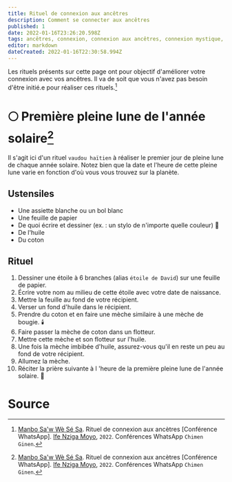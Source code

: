 ```yaml
---
title: Rituel de connexion aux ancêtres
description: Comment se connecter aux ancêtres
published: 1
date: 2022-01-16T23:26:20.598Z
tags: ancêtres, connexion, connexion aux ancêtres, connexion mystique, mysticisme
editor: markdown
dateCreated: 2022-01-16T22:30:58.994Z
---
```


Les rituels présents sur cette page ont pour objectif d'améliorer votre connexion avec vos ancêtres. Il va de soit que vous n'avez pas besoin d'être initié.e pour réaliser ces rituels.[^1]

# :full_moon: Première pleine lune de l'année solaire[^1]

Il s'agit ici d'un rituel `vaudou haïtien` à réaliser le premier jour de pleine lune de chaque année solaire. Notez bien que la date et l'heure de cette pleine lune varie en fonction d'où vous vous trouvez sur la planète.

## Ustensiles

* Une assiette blanche ou un bol blanc
* Une feuille de papier
* De quoi écrire et dessiner (ex. : un stylo de n'importe quelle couleur) :memo:
* De l'huile
* Du coton

## Rituel

1. Dessiner une étoile à 6 branches (alias `étoile de David`) sur une feuille de papier.
2. Écrire votre nom au milieu de cette étoile avec votre date de naissance.
3. Mettre la feuille au fond de votre récipient.
4. Verser un fond d'huile dans le récipient.
5. Prendre du coton et en faire une mèche similaire à une mèche de bougie. :candle:
6. Faire passer la mèche de coton dans un flotteur.
7. Mettre cette mèche et son flotteur sur l'huile.
8. Une fois la mèche imbibée d'huile, assurez-vous qu'il en reste un peu au fond de votre récipient.
9. Allumez la mèche.
10. Réciter la prière suivante à l 'heure de la première pleine lune de l'année solaire. :pray:

# Source

[^1]:  [Manbo Sa'w Wè Sé Sa](https://www.facebook.com/rosmywaystv). Rituel de connexion aux ancètres [Conférence WhatsApp]. [Ife Nziga Moyo](https://www.facebook.com/IF%C3%89-Nzinga-Moyo-102447998373899/), `2022`. Conférences WhatsApp `Chimen Ginen`.
